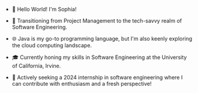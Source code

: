 

- 🌟 Hello World! I'm Sophia!

- 🌈 Transitioning from Project Management to the tech-savvy realm of Software Engineering.

- 🌐 Java is my go-to programming language, but I'm also keenly exploring the cloud computing landscape.

- 🎓 Currently honing my skills in Software Engineering at the University of California, Irvine.

- 🌱 Actively seeking a 2024 internship in software engineering where I can contribute with enthusiasm and a fresh perspective!

<!---
Welcome to my GitHub (Shu682682) - a vibrant showcase of my journey from PM to software engineer. Take a peek at my projects and feel free to connect for exciting collaborations! 🚀

Explore my repository [here] and let's embark on a journey of innovation and creativity, one project at a time!
--->
